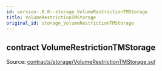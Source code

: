 ```yaml
---
id: version-.0.0--storage_VolumeRestrictionTMStorage
title: VolumeRestrictionTMStorage
original_id: storage_VolumeRestrictionTMStorage
---
```


<div class="contract-doc"><div class="contract"><h2 class="contract-header"><span class="contract-kind">contract</span> VolumeRestrictionTMStorage</h2><div class="source">Source: <a href="https://github.com/PolymathNetwork/polymath-core/blob/v2.1.0/contracts/storage/VolumeRestrictionTMStorage.sol" target="_blank">contracts/storage/VolumeRestrictionTMStorage.sol</a></div></div></div>
